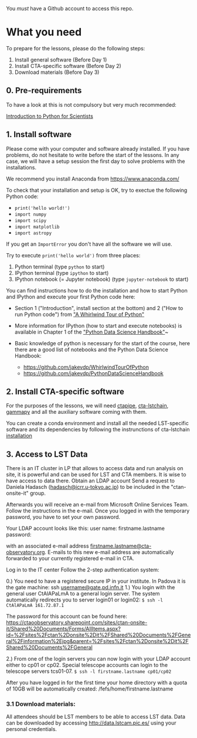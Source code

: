 You *must* have a Github account to access this repo.

# What you need

To prepare for the lessons, please do the following steps:

1. Install general software (Before Day 1)
2. Install CTA-specific software (Before Day 2)
3. Download materials (Before Day 3)

## 0. Pre-requirements
To have a look at this is not compulsory but very much recommended:

[Introduction to Python for Scientists](http://astrofrog.github.io/py4sci/)

## 1. Install software

Please come with your computer and software already installed. If you have problems, do not hesitate to write before the start of the lessons.
In any case, we will have a setup session the first day to solve problems with the installations.

We recommend you install Anaconda from https://www.anaconda.com/ 

To check that your installation and setup is OK, try to exectue the following Python code:
* `print('hello world!')`
* `import numpy`
* `import scipy`
* `import matplotlib`
* `import astropy`

If you get an `ImportError` you don't have all the software we will use.

Try to execute `print('hello world')` from three places:
1. Python terminal (type `python` to start)
2. IPython terminal (type `ipython` to start)
3. IPython notebook (= Jupyter notebook) (type `jupyter-notebook` to start)

You can find instructions how to do the installation and how to start Python and IPython and execute your first Python code here:

* Section 1 ("Introduction", install section at the bottom) and 2 ("How to run Python code") from ["A Whirlwind Tour of Python"](http://nbviewer.jupyter.org/github/jakevdp/WhirlwindTourOfPython/blob/master/Index.ipynb)
* More information for IPython (how to start and execute notebooks) is available in Chapter 1 of the ["Python Data Science Handbook"](http://nbviewer.jupyter.org/github/jakevdp/PythonDataScienceHandbook/blob/master/notebooks/Index.ipynb)~

* Basic knowledge of python is necessary for the start of the course, here there are a good list of notebooks and the Python Data Science Handbook:
   * https://github.com/jakevdp/WhirlwindTourOfPython
   * https://github.com/jakevdp/PythonDataScienceHandbook

## 2. Install CTA-specific software
For the purposes of the lessons, we will need [ctapipe](https://github.com/cta-observatory/ctapipe), [cta-lstchain](https://github.com/cta-observatory/cta-lstchain), [gammapy](https://github.com/gammapy/gammapy) and all the auxiliary software coming with them.

You can create a conda environment and install all the needed LST-specific software and its dependencies by following the instrunctions of cta-lstchain [installation](https://github.com/cta-observatory/cta-lstchain#as-user)

## 3. Access to LST Data
There is an IT cluster in LP that allows to access data and run analysis on site, it is powerful and can be used for LST and CTA members. It is wise to have access to data there.
Obtain an LDAP account
Send a request to Daniela Hadasch (hadasch@icrr.u-tokyo.ac.jp) to be included in the "ctan-onsite-it" group. 
 
Afterwards you will receive an e-mail from Microsoft Online Services Team. Follow the instructions in the e-mail. Once you logged in with the temporary password, you have to set your own password. 
 
Your LDAP account looks like this:
user name: firstname.lastname
password: <the password you just set>
 
with an associated e-mail address firstname.lastname@cta-observatory.org. E-mails to this new e-mail address are automatically forwarded to your currently registered e-mail in CTA.
 
Log in to the IT center
Follow the 2-step authentication system:
 
0.) You need to have a registered secure IP in your institute. In Padova it is the gate machine: ssh username@gate.pd.infn.it
1.) You login with the general user CtAlAPaLmA to a general login server. The system automatically redirects you to server login01 or login02:
`$ ssh -l CtAlAPaLmA 161.72.87.1`
 
The password for this account can be found here:
https://ctaoobservatory.sharepoint.com/sites/ctan-onsite-it/Shared%20Documents/Forms/AllItems.aspx?id=%2Fsites%2Fctan%2Donsite%2Dit%2FShared%20Documents%2FGeneral%2Finformation%2Ejpg&parent=%2Fsites%2Fctan%2Donsite%2Dit%2FShared%20Documents%2FGeneral
 
2.) From one of the login servers you can now login with your LDAP account either to cp01 or cp02. Special telescope accounts can login to the telescope servers tcs01-07. 
`$ ssh -l firstname.lastname cp01/cp02`
 
After you have logged in for the first time your home directory with a quota of 10GB will be automatically created:
/fefs/home/firstname.lastname

### 3.1 Download materials:
All attendees should be LST members to be able to access LST data. Data can be downloaded by accessing http://data.lstcam.pic.es/ using your personal credentials.
